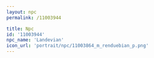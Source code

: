 ```yaml
---
layout: npc
permalink: /11003944

title: Npc
id: '11003944'
npc_name: 'Landevian'
icon_url: 'portrait/npc/11003864_m_renduebian_p.png'
---
```

